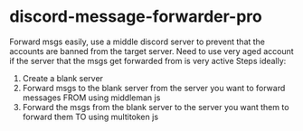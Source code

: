 # discord-message-forwarder-pro
Forward msgs easily, use a middle discord server to prevent that the accounts are banned from the target server. 
Need to use very aged account if the server that the msgs get forwarded from is very active
Steps ideally:
1. Create a blank server
2. Forward msgs to the blank server from the server you want to forward messages FROM using middleman js
3. Forward the msgs from the blank server to the server you want them to forward them TO using multitoken js
